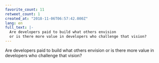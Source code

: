 ```yaml
---
favorite_count: 11
retweet_count: 1
created_at: "2018-11-06T06:57:42.000Z"
lang: en
full_text: |-
  Are developers paid to build what others envision
  or is there more value in developers who challenge that vision?
---
```


Are developers paid to build what others envision or is there more value in
developers who challenge that vision?
